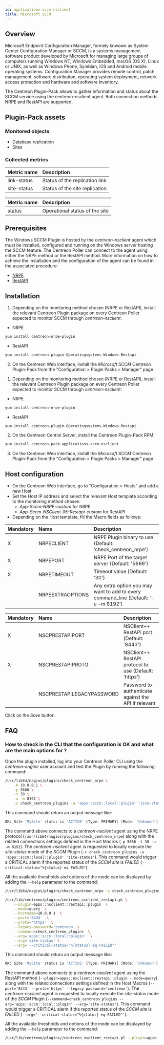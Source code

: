 ```yaml
---
id: applications-sccm-nsclient
title: Microsoft SCCM
---
```


## Overview

Microsoft Endpoint Configuration Manager, formely knwown as System Center Configuration Manager or SCCM, is a systems management 
software product developed by Microsoft for managing large groups of computers running Windows NT, Windows Embedded, macOS (OS X), 
Linux or UNIX, as well as Windows Phone, Symbian, iOS and Android mobile operating systems. Configuration Manager provides remote control, 
patch management, software distribution, operating system deployment, network access protection and hardware and software inventory.

The Centreon Plugin-Pack allows to gather information and status about the SCCM service using the centreon-nsclient agent. Both connection methods
NRPE and RestAPI are supported.

## Plugin-Pack assets

### Monitored objects

* Database replication
* Sites 

### Collected metrics

<!--DOCUSAURUS_CODE_TABS-->

<!--database-replication-status-->

| Metric name              | Description                    |
| :----------------------- | :----------------------------- |
| link-status              | Status of the replication link |
| site-status              | Status of the site replication |

<!--site-status-->

| Metric name                 | Description                    |
| :-------------------------- | :----------------------------- |
| status                      | Operational status of the site |

<!--END_DOCUSAURUS_CODE_TABS-->

## Prerequisites 

The Windows SCCM Plugin is hosted by the *centreon-nsclient* agent which must be installed, configured and running on the Windows server 
hosting the SCCM feature.
The Centreon Poller can connect to the agent using either the NRPE method or the RestAPI method.
More information on how to achieve the installation and the configuration of the agent can be found in the associated procedure:

* [NRPE](../operatingsystems-windows-nsclient-05-nrpe.html)
* [RestAPI](../operatingsystems-windows-nsclient-05-restapi.html)

## Installation

<!--DOCUSAURUS_CODE_TABS-->

<!--Online IMP Licence & IT-100 Editions-->

1. Depending on the monitoring method chosen (NRPE or RestAPI), install the relevant Centreon Plugin package on every Centreon
Poller expected to monitor SCCM through *centreon-nsclient*:

* NRPE

```bash
yum install centreon-nrpe-plugin
```

* RestAPI

```bash
yum install centreon-plugin-Operatingsystems-Windows-Restapi
```

2. On the Centreon Web interface, install the *Microsoft SCCM* Centreon Plugin-Pack from the "Configuration > Plugin Packs > Manager" page

<!--Offline IMP License-->

1. Depending on the monitoring method chosen (NRPE or RestAPI), install the relevant Centreon Plugin package on every Centreon
Poller expected to monitor SCCM through *centreon-nsclient*:

* NRPE

```bash
yum install centreon-nrpe-plugin
```

* RestAPI

```bash
yum install centreon-plugin-Operatingsystems-Windows-Restapi
```

2. On the Centreon Central Server, install the Centreon Plugin-Pack RPM:

```bash
yum install centreon-pack-applications-sccm-nsclient
```

3. On the Centreon Web interface, install the *Microsoft SCCM* Centreon Plugin-Pack from the "Configuration > Plugin Packs > Manager" page

<!--END_DOCUSAURUS_CODE_TABS-->

## Host configuration 

* On the Centreon Web Interface, go to "Configuration > Hosts" and add a new Host
* Set the Host IP address and select the relevant Host template according to the monitoring method chosen:
    * *App-Sccm-NRPE-custom* for NRPE
    * *App-Sccm-NSClient-05-Restapi-custom* for RestAPI
* Depending on the Host template, fill the Macro fields as follows:

<!--DOCUSAURUS_CODE_TABS-->

<!--App-Sccm-NRPE-custom-->

| Mandatory | Name             | Description                                                                         |
|:----------|:-----------------|:------------------------------------------------------------------------------------|
| X         | NRPECLIENT       | NRPE Plugin binary to use (Default: 'check_centreon_nrpe')                          |
| X         | NRPEPORT         | NRPE Port of the target server (Default: '5666')                                    |
| X         | NRPETIMEOUT      | Timeout value (Default: '30')                                                       |
|           | NRPEEXTRAOPTIONS | Any extra option you may want to add to every command\_line (Default: '-u -m 8192') |

<!--App-Sccm-NSClient-05-Restapi-custom-->

| Mandatory | Name                      | Description                                           |
|:----------|:--------------------------|:------------------------------------------------------|
| X         | NSCPRESTAPIPORT           | NSClient++ RestAPI port (Default: '8443')             |
| X         | NSCPRESTAPIPROTO          | NSClient++ RestAPI protocol to use (Default: 'https') |
|           | NSCPRESTAPILEGACYPASSWORD | Password to authenticate against the API if relevant  |

<!--END_DOCUSAURUS_CODE_TABS-->

Click on the *Save* button.

## FAQ

### How to check in the CLI that the configuration is OK and what are the main options for ?

Once the plugin installed, log into your Centreon Poller CLI using the *centreon-engine* user account and test the Plugin 
by running the following command:

<!--DOCUSAURUS_CODE_TABS-->

<!--NRPE-->

```bash
/usr/lib64/nagios/plugins/check_centreon_nrpe \
    -H 10.0.0.1 \
    -p 5666 \
    -t 30 \
    -u -m 8192 \
    -c check_centreon_plugins -a 'apps::sccm::local::plugin' 'site-status' '--critical-status="%{status} eq FAILED"'
```

This command should return an output message like:

```bash
OK: Site 'MySite' status is 'ACTIVE' [Type: PRIMARY] [Mode: 'Unknown'] |
```

The command above connects to a *centreon-nsclient* agent using the NRPE protocol (```/usr/lib64/nagios/plugins/check_centreon_nrpe```) along with
the related connections settings defined in the Host Macros (```-p 5666 -t 30 -u -m 8192```).
The *centreon-nsclient* agent is requested to locally execute the *site-status* mode of the *SCCM* Plugin
(```-c check_centreon_plugins -a 'apps::sccm::local::plugin' 'site-status'```).
This command would trigger a CRITICAL alarm if the reported status of the *SCCM site* is *FAILED* (```--critical-status="%{status} eq FAILED"```).

All the available thresholds and options of the mode can be displayed by adding the  ```--help``` 
parameter to the command:

```bash
/usr/lib64/nagios/plugins/check_centreon_nrpe -c check_centreon_plugins -a 'apps::sccm::local::plugin' 'site-status' '--help'
```

<!--RestAPI-->

```bash
/usr/lib/centreon/plugins/centreon_nsclient_restapi.pl \
    --plugin=apps::nsclient::restapi::plugin  \
    --mode=query  \
    --hostname=10.0.0.1  \
    --port='8443'  \
    --proto='https'  \
    --legacy-password='centreon' \
    --command=check_centreon_plugins  \
    --arg='apps::sccm::local::plugin'  \
    --arg='site-status' \
    --arg='--critical-status="%{status} eq FAILED"'

```
This command should return an output message like:

```bash
OK: Site 'MySite' status is 'ACTIVE' [Type: PRIMARY] [Mode: 'Unknown'] |
```

The command above connects to a *centreon-nsclient* agent using the RestAPI method (```--plugin=apps::nsclient::restapi::plugin --mode=query```) 
along with the related connections settings defined in the Host Macros (```--port='8443' --proto='https' --legacy-password='centreon'```).
The *centreon-nsclient* agent is requested to locally execute the *site-status* mode of the *SCCM* Plugin
(```--command=check_centreon_plugins --arg='apps::sccm::local::plugin' --arg='site-status'```).
This command would trigger a CRITICAL alarm if the reported status of the *SCCM site* is *FAILED* (```--arg='--critical-status="%{status} eq FAILED"'```).


All the available thresholds and options of the mode can be displayed by adding the  ```--help``` 
parameter to the command:

```bash
/usr/lib/centreon/plugins//centreon_nsclient_restapi.pl --plugin=apps::nsclient::restapi::plugin --mode=query --command=check_centreon_plugins --arg='apps::sccm::local::plugin' --arg='site-status' --arg='--help'
```

<!--END_DOCUSAURUS_CODE_TABS-->
